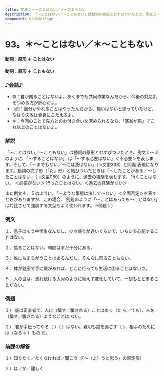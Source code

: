 ```yaml
---
title: 文法：＊～ことはない／＊～こともない
description: 「～ことはない／～こともない」は動詞の原形とむすびついたとき、例文１～３のように、「～することはない」 は「～する必要はない」＜不必要＞を表します。そして、「～までもない／～には及ばない」（→文型338）と同義 表現になります。動詞の完了形（「た」形）と結びついたときは「～したことがある／～したことはない」（→文型080）のように、過去の経験を表します。 行くことはない。 ＜必要がない＞ 行ったことはない。＜過去の経験がない＞
component: ContentPage
---
```



# 93。＊～ことはない／＊～こともない
#### 動詞：原形 ＋ ことはない
#### 動詞：原形 ＋ こともない
### ♪会話♪
- `李`：君が謝ることはないよ。あくまでも共同作業なんだから、今後の対応策をつめる方が肝心だよ。
- `山田`：自分がやれることはやったんだから、悔いはないと思っていたけど、やはり失敗は骨身にこたえるよ。
- `李`：今回のことで先方とのお付き合いを深められるなら、「塞翁が馬」でこれ以上のことはないよ。
### 解説
「～ことはない／～こともない」は動詞の原形とむすびついたとき、例文１～３のように、「～することはない」 は「～する必要はない」＜不必要＞を表します。そして、「～までもない／～には及ばない」（→文型338）と同義 表現になります。動詞の完了形（「た」形）と結びついたときは「～したことがある／～したことはない」（→文型080）のように、過去の経験を表します。 行くことはない。 ＜必要がない＞ 行ったことはない。＜過去の経験がない＞

また例文４、５のように、「～ような事態は決して～ない」＜全面否定＞を表すときがありますが、この場合、 例題のように「～ことはあっても～ことはない」は対比させて強調する文型もよく使われます。→例題１）

### 例文
１．息子はもう中学生なんだし、少々帰りが遅いぐらいで、いちいち心配することはない。

２．焦ることはない。時間はまだ十分にある。

３．誰にもまちがうことはあるんだし、そんなに怒ることもない。

４．体が健康で手に職があれば、どこに行っても生活に困ることはないさ。

５．人の世は、流れ続ける大河のように絶えず変化していて、一刻もとどまることがない。
### 例題
１） 彼は正直者で、人に（騙す／騙される）ことはあっ（た ら／ても）、人を（騙す／騙される）ようなことは ない。

２） 君が手伝ってやる（ ）（ ）はない。親切も度を過ごす（ ）、相手のためには（なる→ ）もの だ。
### 前課の解答
１）知りたく／たくなければ／聞こう（「～（よ）うと思う」の否定形）

２）は／が／難しく
